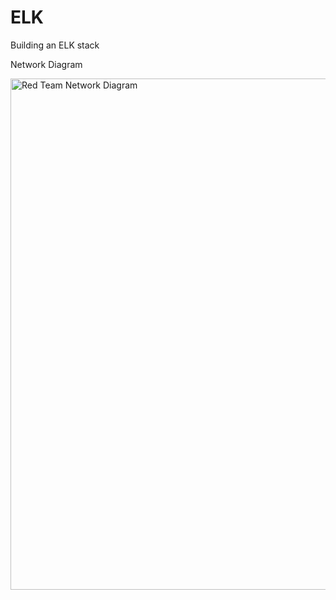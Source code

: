 # ELK
Building an ELK stack

Network Diagram

<img width="818" alt="Red Team Network Diagram" src="https://user-images.githubusercontent.com/90734059/153969353-be88a668-ee9b-4769-902d-6464c768c478.png">
